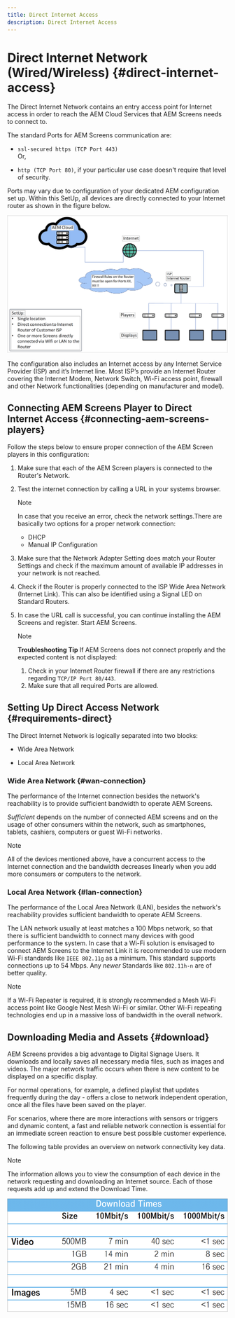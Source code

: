```yaml
---
title: Direct Internet Access
description: Direct Internet Access
---
```


# Direct Internet Network (Wired/Wireless) {#direct-internet-access}

The Direct Internet Network contains an entry access point for Internet access in order to reach the AEM Cloud Services that AEM Screens needs to connect to. 

The standard Ports for AEM Screens communication are:
* `ssl-secured https (TCP Port 443)`
<br>Or,</br>

* `http (TCP Port 80)`, if your particular use case doesn't require that level of security.

Ports may vary due to configuration of your dedicated AEM configuration set up. Within this SetUp, all devices are directly connected to your Internet router as shown in the figure below.

![](/help/assets/direct-access-2.png)

The configuration also includes an Internet access by any Internet Service Provider (ISP) and it’s Internet line. Most ISP’s provide an Internet Router covering the Internet Modem, Network Switch, Wi-Fi access point, firewall and other Network functionalities (depending on manufacturer and model).

## Connecting AEM Screens Player to Direct Internet Access {#connecting-aem-screens-players}

Follow the steps below to ensure proper connection of the AEM Screen players in this configuration:

1. Make sure that each of the AEM Screen players is connected to the Router's Network.
1. Test the internet connection by calling a URL in your systems browser.

   >[!NOTE]
   >In case that you receive an error, check the network settings.There are basically two options for a proper network connection:
   >* DHCP
   >* Manual IP Configuration

1. Make sure that the Network Adapter Setting does match your Router Settings and check if the maximum amount of available IP addresses in your network is not reached.

1. Check if the Router is properly connected to the ISP Wide Area Network (Internet Link). This can also be identified using a Signal LED on Standard Routers.
1. In case the URL call is successful, you can continue installing the AEM Screens and register. Start AEM Screens.

   >[!NOTE]
   >**Troubleshooting Tip**
   >If AEM Screens does not connect properly and the expected content is not displayed:
   >
   >1. Check in your Internet Router firewall if there are any restrictions regarding `TCP/IP Port 80/443`.
   >1. Make sure that all required Ports are allowed.

## Setting Up Direct Access Network {#requirements-direct}

The Direct Internet Network is logically separated into two blocks:

* Wide Area Network 

* Local Area Network 

### Wide Area Network {#wan-connection}

The performance of the Internet connection besides the network's reachability is to provide sufficient bandwidth to operate AEM Screens.

*Sufficient* depends on the number of connected AEM screens and on the usage of other consumers within the network, such as smartphones, tablets, cashiers, computers or guest Wi-Fi networks.

>[!NOTE]
>All of the devices mentioned above, have a concurrent access to the Internet connection and the bandwidth decreases linearly when you add more consumers or computers to the network.

### Local Area Network {#lan-connection}

The performance of the Local Area Network (LAN), besides the network's reachability provides sufficient bandwidth to operate AEM Screens. 

The LAN network usually at least matches a 100 Mbps network, so that there is sufficient bandwidth to connect many devices with good performance to the system.
In case that a Wi-Fi solution is envisaged to connect AEM Screens to the Internet Link it is recommended to use modern Wi-Fi standards like `IEEE 802.11g` as a minimum. This standard supports connections up to 54 Mbps. Any *newer* Standards like `802.11h-n` are of better quality. 

>[!NOTE]
>If a Wi-Fi Repeater is required, it is strongly recommended a Mesh Wi-Fi access point like Google Nest Mesh Wi-Fi or similar. Other Wi-Fi repeating technologies end up in a massive loss of bandwidth in the overall network.

## Downloading Media and Assets {#download}

AEM Screens provides a big advantage to Digital Signage Users. It downloads and locally saves all necessary media files, such as images and videos. The major network traffic occurs when there is new content to be displayed on a specific display.

For normal operations, for example, a defined playlist that updates frequently during the day - offers a close to network independent operation, once all the files have been saved on the player.

For scenarios, where there are more interactions with sensors or triggers and dynamic content, a fast and reliable network connection is essential for an immediate screen reaction to ensure best possible customer experience.

The following table provides an overview on network connectivity key data.

>[!NOTE]
>The information allows you to view the consumption of each device in the network requesting and downloading an Internet source. Each of those requests add up and extend the Download Time.

![](/help/assets/download-times-direct.png)

